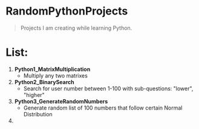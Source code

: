 # RandomPythonProjects
> Projects I am creating while learning Python.

# List:
1. **Python1_MatrixMultiplication**
    - Multiply any two matrixes
2. **Python2_BinarySearch**
    - Search for user number between 1-100 with sub-questions: "lower", "higher"
3. **Python3_GenerateRandomNumbers**
    - Generate random list of 100 numbers that follow certain Normal Distribution
4.
